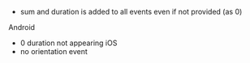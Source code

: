 * sum and duration is added to all events even if not provided (as 0)

Android
* 0 duration not appearing
iOS
* no orientation event
